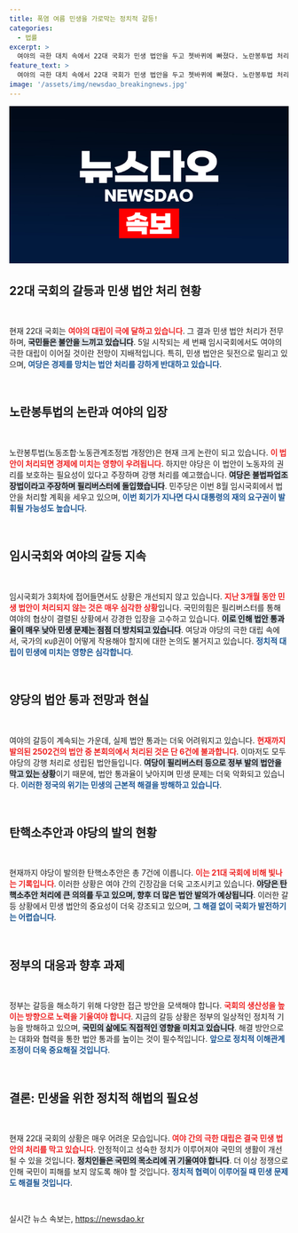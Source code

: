 ```yaml
---
title: 폭염 여름 민생을 가로막는 정치적 갈등!
categories:
  - 법률
excerpt: >
  여야의 극한 대치 속에서 22대 국회가 민생 법안을 두고 쳇바퀴에 빠졌다. 노란봉투법 처리 예정일과 대통령의 거부권 가능성이 맞물려, 긴장감 넘치는 정치 풍경이 펼쳐진다. 클릭해 진실을 확인해보세요!
feature_text: >
  여야의 극한 대치 속에서 22대 국회가 민생 법안을 두고 쳇바퀴에 빠졌다. 노란봉투법 처리 예정일과 대통령의 거부권 가능성이 맞물려, 긴장감 넘치는 정치 풍경이 펼쳐진다. 클릭해 진실을 확인해보세요!
image: '/assets/img/newsdao_breakingnews.jpg'
---
```


<p><img src="/assets/img/newsdao_breakingnews.jpg" alt="cryptoinkorea 속보" /></p>

<h2 data-ke-size="size26">22대 국회의 갈등과 민생 법안 처리 현황</h2>

<p data-ke-size="size16">&nbsp;</p>

<p>현재 22대 국회는 <b><span style="color: #ee2323;">여야의 대립이 극에 달하고 있습니다</span></b>. 그 결과 민생 법안 처리가 전무하며, <b><span style="background-color: #21538527;">국민들은 불안을 느끼고 있습니다</span></b>. 5일 시작되는 세 번째 임시국회에서도 여야의 극한 대립이 이어질 것이란 전망이 지배적입니다. 특히, 민생 법안은 뒷전으로 밀리고 있으며, <b><span style="color: #1a5490;">여당은 경제를 망치는 법안 처리를 강하게 반대하고 있습니다</span></b>. </p>

<p data-ke-size="size16">&nbsp;</p>

<h2 data-ke-size="size26">노란봉투법의 논란과 여야의 입장</h2>

<p data-ke-size="size16">&nbsp;</p>

<p>노란봉투법(노동조합·노동관계조정법 개정안)은 현재 크게 논란이 되고 있습니다. <b><span style="color: #ee2323;">이 법안이 처리되면 경제에 미치는 영향이 우려됩니다</span></b>. 하지만 야당은 이 법안이 노동자의 권리를 보호하는 필요성이 있다고 주장하며 강행 처리를 예고했습니다. <b><span style="background-color: #21538527;">여당은 불법파업조장법이라고 주장하며 필리버스터에 돌입했습니다</span></b>. 민주당은 이번 8월 임시국회에서 법안을 처리할 계획을 세우고 있으며, <b><span style="color: #1a5490;">이번 회기가 지나면 다시 대통령의 재의 요구권이 발휘될 가능성도 높습니다</span></b>.</p>

<p data-ke-size="size16">&nbsp;</p>

<h2 data-ke-size="size26">임시국회와 여야의 갈등 지속</h2>

<p data-ke-size="size16">&nbsp;</p>

<p>임시국회가 3회차에 접어들면서도 상황은 개선되지 않고 있습니다. <b><span style="color: #ee2323;">지난 3개월 동안 민생 법안이 처리되지 않는 것은 매우 심각한 상황</span></b>입니다. 국민의힘은 필리버스터를 통해 여야의 협상이 결렬된 상황에서 강경한 입장을 고수하고 있습니다. <b><span style="background-color: #21538527;">이로 인해 법안 통과율이 매우 낮아 민생 문제는 점점 더 방치되고 있습니다</span></b>. 여당과 야당의 극한 대립 속에서, 국가의 κυβ권이 어떻게 작용해야 할지에 대한 논의도 불거지고 있습니다. <b><span style="color: #1a5490;">정치적 대립이 민생에 미치는 영향은 심각합니다</span></b>.</p>

<p data-ke-size="size16">&nbsp;</p>

<h2 data-ke-size="size26">양당의 법안 통과 전망과 현실</h2>

<p data-ke-size="size16">&nbsp;</p>

<p>여야의 갈등이 계속되는 가운데, 실제 법안 통과는 더욱 어려워지고 있습니다. <b><span style="color: #ee2323;">현재까지 발의된 2502건의 법안 중 본회의에서 처리된 것은 단 6건에 불과합니다</span></b>. 이마저도 모두 야당의 강행 처리로 성립된 법안들입니다. <b><span style="background-color: #21538527;">여당이 필리버스터 등으로 정부 발의 법안을 막고 있는 상황</span></b>이기 때문에, 법안 통과율이 낮아지며 민생 문제는 더욱 악화되고 있습니다. <b><span style="color: #1a5490;">이러한 정국의 위기는 민생의 근본적 해결을 방해하고 있습니다</span></b>.</p>

<p data-ke-size="size16">&nbsp;</p>

<h2 data-ke-size="size26">탄핵소추안과 야당의 발의 현황</h2>

<p data-ke-size="size16">&nbsp;</p>

<p>현재까지 야당이 발의한 탄핵소추안은 총 7건에 이릅니다. <b><span style="color: #ee2323;">이는 21대 국회에 비해 빛나는 기록입니다</span></b>. 이러한 상황은 여야 간의 긴장감을 더욱 고조시키고 있습니다. <b><span style="background-color: #21538527;">야당은 탄핵소추안 처리에 큰 의의를 두고 있으며, 향후 더 많은 법안 발의가 예상됩니다</span></b>. 이러한 갈등 상황에서 민생 법안의 중요성이 더욱 강조되고 있으며, <b><span style="color: #1a5490;">그 해결 없이 국회가 발전하기는 어렵습니다</span></b>.</p>

<p data-ke-size="size16">&nbsp;</p>

<h2 data-ke-size="size26">정부의 대응과 향후 과제</h2>

<p data-ke-size="size16">&nbsp;</p>

<p>정부는 갈등을 해소하기 위해 다양한 접근 방안을 모색해야 합니다. <b><span style="color: #ee2323;">국회의 생산성을 높이는 방향으로 노력을 기울여야 합니다</span></b>. 지금의 갈등 상황은 정부의 일상적인 정치적 기능을 방해하고 있으며, <b><span style="background-color: #21538527;">국민의 삶에도 직접적인 영향을 미치고 있습니다</span></b>. 해결 방안으로는 대화와 협력을 통한 법안 통과를 높이는 것이 필수적입니다. <b><span style="color: #1a5490;">앞으로 정치적 이해관계 조정이 더욱 중요해질 것입니다</span></b>.</p>

<p data-ke-size="size16">&nbsp;</p>

<h2 data-ke-size="size26">결론: 민생을 위한 정치적 해법의 필요성</h2>

<p data-ke-size="size16">&nbsp;</p>

<p>현재 22대 국회의 상황은 매우 어려운 모습입니다. <b><span style="color: #ee2323;">여야 간의 극한 대립은 결국 민생 법안의 처리를 막고 있습니다</span></b>. 안정적이고 성숙한 정치가 이루어져야 국민의 생활이 개선될 수 있을 것입니다. <b><span style="background-color: #21538527;">정치인들은 국민의 목소리에 귀 기울여야 합니다</span></b>. 더 이상 정쟁으로 인해 국민이 피해를 보지 않도록 해야 할 것입니다. <b><span style="color: #1a5490;">정치적 협력이 이루어질 때 민생 문제도 해결될 것입니다</span></b>.</p>

<p data-ke-size="size16">&nbsp;</p>
실시간 뉴스 속보는, <a href="https://newsdao.kr" rel="dofollow">https://newsdao.kr</a>


